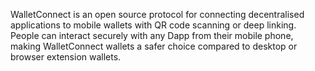 WalletConnect is an open source protocol for connecting decentralised applications to mobile wallets with QR code scanning or deep linking. People can interact securely with any Dapp from their mobile phone, making WalletConnect wallets a safer choice compared to desktop or browser extension wallets.